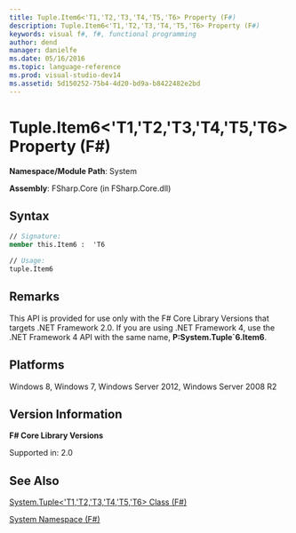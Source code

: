 ```yaml
---
title: Tuple.Item6<'T1,'T2,'T3,'T4,'T5,'T6> Property (F#)
description: Tuple.Item6<'T1,'T2,'T3,'T4,'T5,'T6> Property (F#)
keywords: visual f#, f#, functional programming
author: dend
manager: danielfe
ms.date: 05/16/2016
ms.topic: language-reference
ms.prod: visual-studio-dev14
ms.assetid: 5d150252-75b4-4d20-bd9a-b8422482e2bd 
---
```


# Tuple.Item6<'T1,'T2,'T3,'T4,'T5,'T6> Property (F#)

**Namespace/Module Path**: System

**Assembly**: FSharp.Core (in FSharp.Core.dll)


## Syntax

```fsharp
// Signature:
member this.Item6 :  'T6

// Usage:
tuple.Item6
```

## Remarks
This API is provided for use only with the F# Core Library Versions that targets .NET Framework 2.0. If you are using .NET Framework 4, use the .NET Framework 4 API with the same name, **P:System.Tuple&#96;6.Item6**.


## Platforms
Windows 8, Windows 7, Windows Server 2012, Windows Server 2008 R2


## Version Information
**F# Core Library Versions**

Supported in: 2.0




## See Also
[System.Tuple&#60;'T1,'T2,'T3,'T4,'T5,'T6&#62; Class &#40;F&#35;&#41;](System.Tuple%5B%27T1%2C%27T2%2C%27T3%2C%27T4%2C%27T5%2C%27T6%5D-Class-%5BFSharp%5D.md)

[System Namespace &#40;F&#35;&#41;](System-Namespace-%5BFSharp%5D.md)

